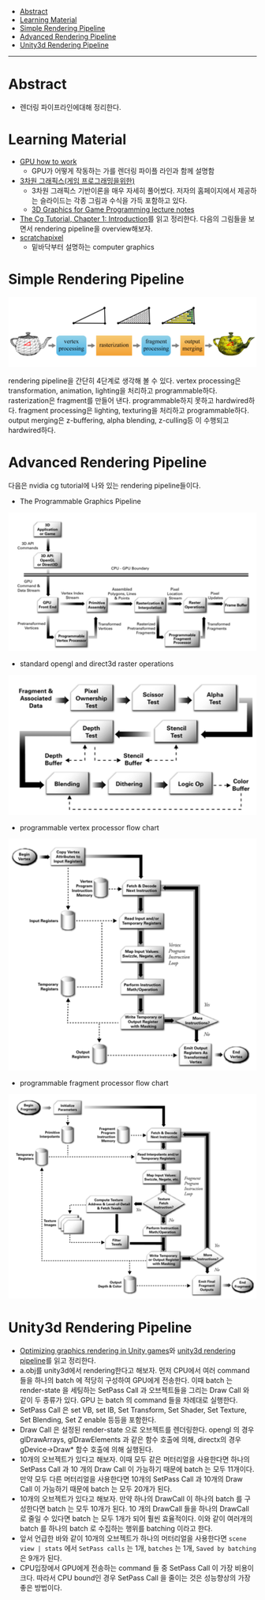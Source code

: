 - [Abstract](#abstract)
- [Learning Material](#learning-material)
- [Simple Rendering Pipeline](#simple-rendering-pipeline)
- [Advanced Rendering Pipeline](#advanced-rendering-pipeline)
- [Unity3d Rendering Pipeline](#unity3d-rendering-pipeline)

-------------------------------------------------------------------------------

# Abstract

- 렌더링 파이프라인에대해 정리한다.

# Learning Material

- [GPU how to work](http://pixeljetstream.blogspot.kr/2015/02/life-of-triangle-nvidias-logical.html)
  - GPU가 어떻게 작동하는 가를 렌더링 파이플 라인과 함께 설명함
- [3차원 그래픽스(게임 프로그래밍을위한)](http://media.korea.ac.kr/book/)
  - 3차원 그래픽스 기반이론을 매우 자세히 풀어썼다. 저자의
    홈페이지에서 제공하는 슬라이드는 각종 그림과 수식을 가득 포함하고 있다.
  - [3D Graphics for Game Programming lecture notes](../gamegraphics/3dgraphics_for_game_programming_lecture_notes/)
- [The Cg Tutorial, Chapter 1: Introduction](http://download.nvidia.com/developer/cg/Cg_Tutorial/Chapter_1.pdf)를 
  읽고 정리한다. 다음의 그림들을 보면서 rendering pipeline을 overview해보자.
- [scratchapixel](http://www.scratchapixel.com/)
  - 밑바닥부터 설명하는 computer graphics

# Simple Rendering Pipeline

![](simple_rendering_pipeline.png)

rendering pipeline을 간단히 4단계로 생각해 볼 수 있다.  vertex
processing은 transformation, animation, lighting을 처리하고
programmable하다.  rasterization은 fragment를 만들어
낸다. programmable하지 못하고 hardwired하다.  fragment processing은
lighting, texturing을 처리하고 programmable하다.  output merging은
z-buffering, alpha blending, z-culling등 이 수행되고 hardwired하다.

# Advanced Rendering Pipeline
  
다음은 nvidia cg tutorial에 나와 있는 rendering pipeline들이다.  
  
- The Programmable Graphics Pipeline

![](the_programmable_graphics_pipeline.png)

- standard opengl and direct3d raster operations

![](standard_opengl_and_direct3d_raster_operations.png)

- programmable vertex processor flow chart

![](programmable_vertex_processor_flow_chart.png)

- programmable fragment processor flow chart

![](programmable_fragment_processor_flow_chart.png)

# Unity3d Rendering Pipeline

- [Optimizing graphics rendering in Unity games](https://unity3d.com/kr/learn/tutorials/temas/performance-optimization/optimizing-graphics-rendering-unity-games?playlist=44069)와
  [unity3d rendering pipeline](https://www.youtube.com/watch?v=qHpKfrkpt4c)를 읽고 정리한다.
- a.obj를 unity3d에서 rendering한다고 해보자. 먼저 CPU에서 여러 command 들을 하나의 batch 에 적당히 구성하여 
  GPU에게 전송한다. 이때 batch 는 render-state 을 세팅하는 SetPass Call 과 오브젝트들을 그리는 Draw Call 와 같이 두 종류가 있다. GPU 는 batch 의 command 들을 차례대로 실행한다. 
- SetPass Call 은 set VB, set IB, 
  Set Transform, Set Shader, Set Texture, Set Blending, 
  Set Z enable 등등을 포함한다.
- Draw Call 은 설정된 render-state 으로 오브젝트를 렌더링한다. opengl 의 경우 glDrawArrays, glDrawElements 과 같은
  함수 호출에 의해, directx의 경우 gDevice->Draw* 함수 호출에 의해 실행된다.
- 10개의 오브젝트가 있다고 해보자. 이때 모두 같은 머터리얼을 사용한다면 하나의 SetPass Call 과 10 개의 Draw Call 이 가능하기 때문에 batch 는 모두 11개이다. 만약 모두 다른 머터리얼을 사용한다면 10개의 SetPass Call 과 10개의 Draw Call 이 가능하기 때문에 batch 는 모두 20개가 된다.
- 10개의 오브젝트가 있다고 해보자. 만약 하나의 DrawCall 이 하나의 batch 를 구성한다면 batch 는 모두 10개가 된다. 10 개의 DrawCall 들을 하나의 DrawCall 로 줄일 수 있다면 batch 는 모두 1개가 되어 훨씬 효율적이다. 이와 같이 여러개의 batch 를 하나의 batch 로 수집하는 행위를 batching 이라고 한다. 
- 앞서 언급한 바와 같이 10개의 오브젝트가 하나의 머터리얼을 사용한다면 `scene view | stats` 에서 `SetPass calls` 는 1개, `batches` 는 1개, `Saved by batching` 은 9개가 된다.
- CPU입장에서 GPU에게 전송하는 command 들 중 SetPass Call 이 가장 비용이 크다.
  따라서 CPU bound인 경우 SetPass Call 을 줄이는 것은 성능향상의 
  가장 좋은 방법이다.
